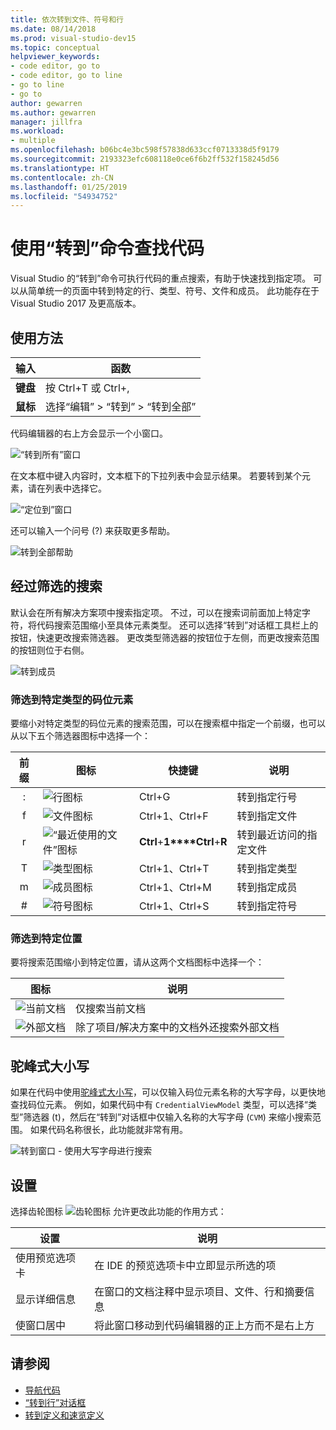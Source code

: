 ```yaml
---
title: 依次转到文件、符号和行
ms.date: 08/14/2018
ms.prod: visual-studio-dev15
ms.topic: conceptual
helpviewer_keywords:
- code editor, go to
- code editor, go to line
- go to line
- go to
author: gewarren
ms.author: gewarren
manager: jillfra
ms.workload:
- multiple
ms.openlocfilehash: b06bc4e3bc598f57838d633ccf0713338d5f9179
ms.sourcegitcommit: 2193323efc608118e0ce6f6b2ff532f158245d56
ms.translationtype: HT
ms.contentlocale: zh-CN
ms.lasthandoff: 01/25/2019
ms.locfileid: "54934752"
---
```

# <a name="find-code-using-go-to-commands"></a>使用“转到”命令查找代码

Visual Studio 的“转到”命令可执行代码的重点搜索，有助于快速找到指定项。 可以从简单统一的页面中转到特定的行、类型、符号、文件和成员。 此功能存在于 Visual Studio 2017 及更高版本。

## <a name="how-to-use-it"></a>使用方法

输入 | 函数
------------ | ---
**键盘** | 按 Ctrl+T 或 Ctrl+,
**鼠标** | 选择“编辑” > “转到” > “转到全部”

代码编辑器的右上方会显示一个小窗口。

![“转到所有”窗口](media/go-to-all.png)

在文本框中键入内容时，文本框下的下拉列表中会显示结果。 若要转到某个元素，请在列表中选择它。

![“定位到”窗口](../ide/media/vside_navigatetowindow.png)

还可以输入一个问号 (?) 来获取更多帮助。

![转到全部帮助](media/go-to-all-help.png)

## <a name="filtered-searches"></a>经过筛选的搜索

默认会在所有解决方案项中搜索指定项。 不过，可以在搜索词前面加上特定字符，将代码搜索范围缩小至具体元素类型。 还可以选择“转到”对话框工具栏上的按钮，快速更改搜索筛选器。 更改类型筛选器的按钮位于左侧，而更改搜索范围的按钮则位于右侧。

![转到成员](../ide/media/vside_navigation_toolbar.png)

### <a name="filter-to-a-specific-type-of-code-element"></a>筛选到特定类型的码位元素

要缩小对特定类型的码位元素的搜索范围，可以在搜索框中指定一个前缀，也可以从以下五个筛选器图标中选择一个：

前缀 | 图标 | 快捷键 | 说明
:-: | - | - | -
:| ![行图标](media/gotoall-line-icon.png) | Ctrl+G | 转到指定行号
f| ![文件图标](media/gotoall-files-icon.png) | Ctrl+1、Ctrl+F | 转到指定文件
r| ![“最近使用的文件”图标](media/gotoall-recent-files-icon.png) | **Ctrl**+**1****Ctrl**+**R** | 转到最近访问的指定文件
T| ![类型图标](media/gotoall-types-icon.png) | Ctrl+1、Ctrl+T | 转到指定类型
m| ![成员图标](media/gotoall-members-icon.png) | Ctrl+1、Ctrl+M | 转到指定成员
\#| ![符号图标](media/gotoall-symbols-icon.png) | Ctrl+1、Ctrl+S | 转到指定符号

### <a name="filter-to-a-specific-location"></a>筛选到特定位置

要将搜索范围缩小到特定位置，请从这两个文档图标中选择一个：

图标 | 说明
---- | ---
![当前文档](media/gotoall_currentdocument.png) | 仅搜索当前文档
![外部文档](media/gotoall_external.png) | 除了项目/解决方案中的文档外还搜索外部文档

## <a name="camel-casing"></a>驼峰式大小写

如果在代码中使用[驼峰式大小写](https://en.wikipedia.org/wiki/Camel_case)，可以仅输入码位元素名称的大写字母，以更快地查找码位元素。 例如，如果代码中有 `CredentialViewModel` 类型，可以选择“类型”筛选器 (t)，然后在“转到”对话框中仅输入名称的大写字母 (`CVM`) 来缩小搜索范围。 如果代码名称很长，此功能就非常有用。

![转到窗口 - 使用大写字母进行搜索](../ide/media/vside_capitalsearch.png)

## <a name="settings"></a>设置

选择齿轮图标 ![齿轮图标](media/gotoall_gear.png) 允许更改此功能的作用方式：

设置 | 说明
------- | ---
使用预览选项卡 | 在 IDE 的预览选项卡中立即显示所选的项
显示详细信息 | 在窗口的文档注释中显示项目、文件、行和摘要信息
使窗口居中 | 将此窗口移动到代码编辑器的正上方而不是右上方

## <a name="see-also"></a>请参阅

- [导航代码](../ide/navigating-code.md)
- [“转到行”对话框](../ide/reference/go-to-line.md)
- [转到定义和速览定义](../ide/go-to-and-peek-definition.md)